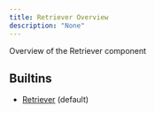 ```yaml
---
title: Retriever Overview
description: "None"
---
```

Overview of the Retriever component
## Builtins
* [Retriever](/docs/components/retriever/retriever/) (default)